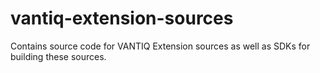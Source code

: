 # vantiq-extension-sources
Contains source code for VANTIQ Extension sources as well as SDKs for building these sources.
